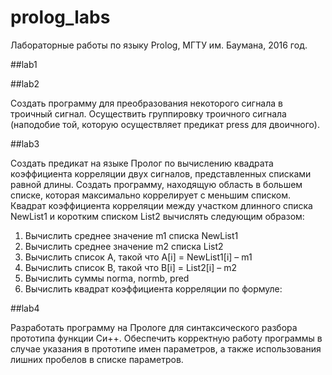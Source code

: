 # prolog_labs

Лабораторные работы по языку Prolog, МГТУ им. Баумана, 2016 год.

##lab1



##lab2

Создать программу для преобразования некоторого сигнала в троичный сигнал. Осуществить группировку троичного сигнала (наподобие той, которую осуществляет предикат press для двоичного).

##lab3

Создать предикат на языке Пролог по вычислению квадрата коэффициента корреляции двух сигналов, представленных списками равной длины. Создать программу, находящую область в большем списке, которая максимально коррелирует с меньшим списком.
Квадрат коэффициента корреляции между участком длинного списка NewList1 и коротким списком List2 вычислять следующим образом: 
1) Вычислить среднее значение m1 списка NewList1
2) Вычислить среднее значение m2 списка List2
3) Вычислить список A, такой что A[i] = NewList1[i] – m1
4) Вычислить список B, такой что B[i] = List2[i] – m2
5) Вычислить суммы norma, normb, pred
6) Вычислить квадрат коэффициента корреляции по формуле: 

##lab4

Разработать программу на Прологе для синтаксического разбора прототипа функции Си++. Обеспечить корректную работу программы в случае указания в прототипе имен параметров, а также использования лишних пробелов в списке параметров.
